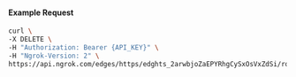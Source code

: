 <!-- Code generated for API Clients. DO NOT EDIT. -->

#### Example Request

```bash
curl \
-X DELETE \
-H "Authorization: Bearer {API_KEY}" \
-H "Ngrok-Version: 2" \
https://api.ngrok.com/edges/https/edghts_2arwbjoZaEPYRhgCySxOsVxZdSi/routes/edghtsrt_2arwbiGc5UjuieVBVblsCrqKm9Z/circuit_breaker
```
